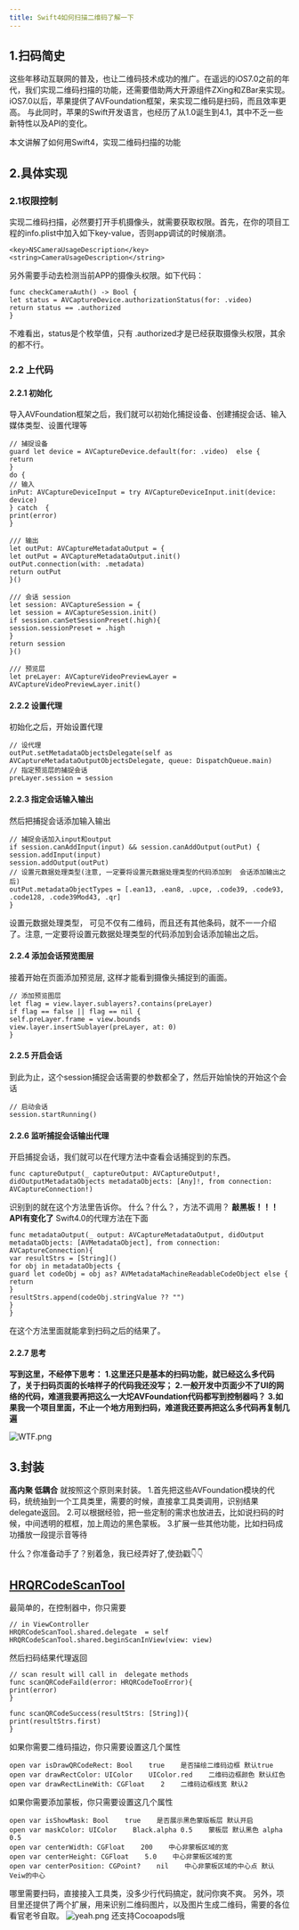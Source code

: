```yaml
---
title: Swift4如何扫描二维码了解一下
---
```



## 1.扫码简史
这些年移动互联网的普及，也让二维码技术成功的推广。在遥远的iOS7.0之前的年代，我们实现二维码扫描的功能，还需要借助两大开源组件ZXing和ZBar来实现。iOS7.0以后，苹果提供了AVFoundation框架，来实现二维码是扫码，而且效率更高。
与此同时，苹果的Swift开发语言，也经历了从1.0诞生到4.1，其中不乏一些新特性以及API的变化。

本文讲解了如何用Swift4，实现二维码扫描的功能

## 2.具体实现
### 2.1权限控制
实现二维码扫描，必然要打开手机摄像头，就需要获取权限。首先，在你的项目工程的info.plist中加入如下key-value，否则app调试的时候崩溃。
```
<key>NSCameraUsageDescription</key>
<string>CameraUsageDescription</string>
```
另外需要手动去检测当前APP的摄像头权限。如下代码：
```
func checkCameraAuth() -> Bool {
let status = AVCaptureDevice.authorizationStatus(for: .video)
return status == .authorized
}
```
不难看出，status是个枚举值，只有 .authorized才是已经获取摄像头权限，其余的都不行。
### 2.2 上代码
#### 2.2.1 初始化
导入AVFoundation框架之后，我们就可以初始化捕捉设备、创建捕捉会话、输入媒体类型、设置代理等
```
// 捕捉设备
guard let device = AVCaptureDevice.default(for: .video)  else {
return
}
do {
// 输入
inPut: AVCaptureDeviceInput = try AVCaptureDeviceInput.init(device: device)
} catch  {
print(error)
}

/// 输出
let outPut: AVCaptureMetadataOutput = {
let outPut = AVCaptureMetadataOutput.init()
outPut.connection(with: .metadata)
return outPut
}()

/// 会话 session
let session: AVCaptureSession = {
let session = AVCaptureSession.init()
if session.canSetSessionPreset(.high){
session.sessionPreset = .high
}
return session
}()

/// 预览层
let preLayer: AVCaptureVideoPreviewLayer = AVCaptureVideoPreviewLayer.init()
```
#### 2.2.2 设置代理
初始化之后，开始设置代理
```
// 设代理
outPut.setMetadataObjectsDelegate(self as AVCaptureMetadataOutputObjectsDelegate, queue: DispatchQueue.main)
// 指定预览层的捕捉会话
preLayer.session = session
```
#### 2.2.3 指定会话输入输出
然后把捕捉会话添加输入输出
```
// 捕捉会话加入input和output
if session.canAddInput(input) && session.canAddOutput(outPut) {
session.addInput(input)
session.addOutput(outPut)
// 设置元数据处理类型(注意, 一定要将设置元数据处理类型的代码添加到  会话添加输出之后)
outPut.metadataObjectTypes = [.ean13, .ean8, .upce, .code39, .code93, .code128, .code39Mod43, .qr]
}
```
设置元数据处理类型， 可见不仅有二维码，而且还有其他条码，就不一一介绍了。注意, 一定要将设置元数据处理类型的代码添加到会话添加输出之后。

#### 2.2.4 添加会话预览图层
接着开始在页面添加预览层, 这样才能看到摄像头捕捉到的画面。
```
// 添加预览图层
let flag = view.layer.sublayers?.contains(preLayer)
if flag == false || flag == nil {
self.preLayer.frame = view.bounds
view.layer.insertSublayer(preLayer, at: 0)
}
```
#### 2.2.5 开启会话
到此为止，这个session捕捉会话需要的参数都全了，然后开始愉快的开始这个会话
```
// 启动会话
session.startRunning()
```

#### 2.2.6 监听捕捉会话输出代理
开启捕捉会话，我们就可以在代理方法中查看会话捕捉到的东西。

```
func captureOutput(_ captureOutput: AVCaptureOutput!, didOutputMetadataObjects metadataObjects: [Any]!, from connection: AVCaptureConnection!)
```
识别到的就在这个方法里告诉你。
什么？什么？，方法不调用？
**敲黑板！！！API有变化了**
Swift4.0的代理方法在下面
```
func metadataOutput(_ output: AVCaptureMetadataOutput, didOutput metadataObjects: [AVMetadataObject], from connection: AVCaptureConnection){
var resultStrs = [String]()
for obj in metadataObjects {
guard let codeObj = obj as? AVMetadataMachineReadableCodeObject else {
return
} 
resultStrs.append(codeObj.stringValue ?? "")
}
}
```
在这个方法里面就能拿到扫码之后的结果了。
#### 2.2.7 思考
**写到这里，不经停下思考：**
**1.这里还只是基本的扫码功能，就已经这么多代码了，关于扫码页面的长啥样子的代码我还没写；**
**2.一般开发中页面少不了UI的网络的代码，难道我要再把这么一大坨AVFoundation代码都写到控制器吗？**
**3.如果我一个项目里面，不止一个地方用到扫码，难道我还要再把这么多代码再复制几遍**

![WTF.png](https://upload-images.jianshu.io/upload_images/1447375-b4a08ca6b7f7de8f.png?imageMogr2/auto-orient/strip%7CimageView2/2/w/1240)

## 3.封装

**高内聚 低耦合**
就按照这个原则来封装。
1.首先把这些AVFoundation模块的代码，统统抽到一个工具类里，需要的时候，直接拿工具类调用，识别结果delegate返回。
2.可以根据经验，把一些定制的需求也放进去，比如说扫码的时候，中间透明的框框，加上周边的黑色蒙板。
3.扩展一些其他功能，比如扫码成功播放一段提示音等待

什么？你准备动手了？别着急，我已经弄好了,使劲戳👇👇
## [HRQRCodeScanTool](https://github.com/CoderHRXu/HRQRCodeScanTool)

最简单的，在控制器中，你只需要
```
// in ViewController
HRQRCodeScanTool.shared.delegate  = self
HRQRCodeScanTool.shared.beginScanInView(view: view)
```
然后扫码结果代理返回

```
// scan result will call in  delegate methods 
func scanQRCodeFaild(error: HRQRCodeTooError){
print(error)
}

func scanQRCodeSuccess(resultStrs: [String]){
print(resultStrs.first)
}
```
如果你需要二维码描边，你只需要设置这几个属性
```
open var isDrawQRCodeRect: Bool    true    是否描绘二维码边框 默认true
open var drawRectColor: UIColor    UIColor.red    二维码边框颜色 默认红色
open var drawRectLineWith: CGFloat    2    二维码边框线宽 默认2
```

如果你需要添加蒙板，你只需要设置这几个属性
```
open var isShowMask: Bool    true    是否展示黑色蒙版板层 默认开启
open var maskColor: UIColor    Black.alpha 0.5    蒙板层 默认黑色 alpha 0.5
open var centerWidth: CGFloat    200    中心非蒙板区域的宽
open var centerHeight: CGFloat    5.0    中心非蒙板区域的宽
open var centerPosition: CGPoint?    nil    中心非蒙板区域的中心点 默认Veiw的中心
```
哪里需要扫码，直接接入工具类，没多少行代码搞定，就问你爽不爽。
另外，项目里还提供了两个扩展，用来识别二维码图片，以及图片生成二维码，需要的各位看官老爷自取。
![yeah.png](https://upload-images.jianshu.io/upload_images/1447375-f471166df94d37f1.png?imageMogr2/auto-orient/strip%7CimageView2/2/w/1240)
还支持Cocoapods哦


